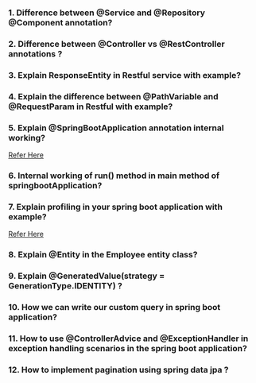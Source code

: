
### 1. Difference between @Service and @Repository  @Component annotation?

### 2. Difference between @Controller vs @RestController annotations ?

### 3. Explain ResponseEntity in Restful service with example?

### 4. Explain the difference between @PathVariable and @RequestParam in Restful  with example?

### 5. Explain @SpringBootApplication annotation internal working?

[Refer Here](https://springhow.com/springbootapplication-annotation/)

### 6. Internal working of run() method in main method of springbootApplication?

### 7. Explain profiling in your spring boot application with example?
[Refer Here](https://howtodoinjava.com/spring-boot/spring-profiles/)

### 8. Explain @Entity in the Employee entity class?

### 9. Explain @GeneratedValue(strategy = GenerationType.IDENTITY) ?

### 10. How we can write our custom query in spring boot application?

### 11. How to use @ControllerAdvice and @ExceptionHandler in exception handling scenarios in the spring boot application?

### 12. How to implement pagination using spring data jpa ?